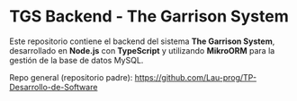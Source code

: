 # TGS Backend - The Garrison System

Este repositorio contiene el backend del sistema **The Garrison System**, desarrollado en **Node.js** con **TypeScript** y utilizando **MikroORM** para la gestión de la base de datos MySQL.

Repo general (repositorio padre): 
https://github.com/Lau-prog/TP-Desarrollo-de-Software
